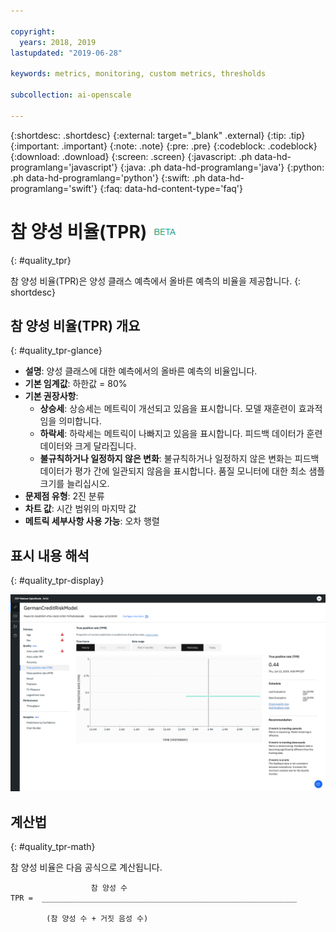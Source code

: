 ```yaml
---

copyright:
  years: 2018, 2019
lastupdated: "2019-06-28"

keywords: metrics, monitoring, custom metrics, thresholds

subcollection: ai-openscale

---
```


{:shortdesc: .shortdesc}
{:external: target="_blank" .external}
{:tip: .tip}
{:important: .important}
{:note: .note}
{:pre: .pre}
{:codeblock: .codeblock}
{:download: .download}
{:screen: .screen}
{:javascript: .ph data-hd-programlang='javascript'}
{:java: .ph data-hd-programlang='java'}
{:python: .ph data-hd-programlang='python'}
{:swift: .ph data-hd-programlang='swift'}
{:faq: data-hd-content-type='faq'}

# 참 양성 비율(TPR) ![베타 태그](images/beta.png)
{: #quality_tpr}

참 양성 비율(TPR)은 양성 클래스 예측에서 올바른 예측의 비율을 제공합니다.
{: shortdesc}

## 참 양성 비율(TPR) 개요
{: #quality_tpr-glance}

- **설명**: 양성 클래스에 대한 예측에서의 올바른 예측의 비율입니다.
- **기본 임계값**: 하한값 = 80%
- **기본 권장사항**:
   - **상승세**: 상승세는 메트릭이 개선되고 있음을 표시합니다. 모델 재훈련이 효과적임을 의미합니다.
   - **하락세**: 하락세는 메트릭이 나빠지고 있음을 표시합니다. 피드백 데이터가 훈련 데이터와 크게 달라집니다.
   - **불규칙하거나 일정하지 않은 변화**: 불규칙하거나 일정하지 않은 변화는 피드백 데이터가 평가 간에 일관되지 않음을 표시합니다. 품질 모니터에 대한 최소 샘플 크기를 늘리십시오.
- **문제점 유형**: 2진 분류
- **차트 값**: 시간 범위의 마지막 값
- **메트릭 세부사항 사용 가능**: 오차 행렬

## 표시 내용 해석
{: #quality_tpr-display}

![참 양성 비율 차트가 표시되어 있습니다.](images/quality-tpr.png)

## 계산법
{: #quality_tpr-math}

참 양성 비율은 다음 공식으로 계산됩니다.

```
                  참 양성 수
TPR =  _________________________________________________________

        (참 양성 수 + 거짓 음성 수)
```
